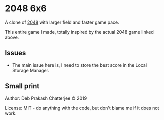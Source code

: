 # 2048 6x6

A clone of [2048](https://github.com/gabrielecirulli/2048) with larger field and faster game pace.

This entire game I made, totally inspired by the actual 2048 game linked above.

## Issues

* The main issue here is, I need to store the best score in the Local Storage Manager.

## Small print

Author: Deb Prakash Chatterjee &copy; 2019

License: MIT - do anything with the code, but don't blame me if it does not work.
